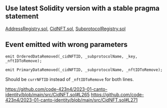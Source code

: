 ## Use latest Solidity version with a stable pragma statement
[AddressRegistry.sol](https://github.com/code-423n4/2023-01-canto-identity/blob/main/src/AddressRegistry.sol), [CidNFT.sol](https://github.com/code-423n4/2023-01-canto-identity/blob/main/src/CidNFT.sol), [SubprotocolRegistry.sol](https://github.com/code-423n4/2023-01-canto-identity/blob/main/src/SubprotocolRegistry.sol)

## Event emitted with wrong parameters
```
emit OrderedDataRemoved(_cidNFTID, _subprotocolName, _key, _nftIDToRemove);
```
```
emit PrimaryDataRemoved(_cidNFTID, _subprotocolName, _nftIDToRemove);
```
Should be `currNFTID` instead of `_nftIDToRemove` for both lines.

https://github.com/code-423n4/2023-01-canto-identity/blob/main/src/CidNFT.sol#L265
https://github.com/code-423n4/2023-01-canto-identity/blob/main/src/CidNFT.sol#L271